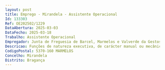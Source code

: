 ```yaml
--- 
layout: post
title: Emprego - Mirandela - Assistente Operacional
Id: 133303
Ref: OE202502/1229
DataAbertura: 2025-03-03
DataFecho: 2025-03-18
Trabalho: Assistente Operacional
Empregador: Junta de Freguesia de Barcel, Marmelos e Valverde da Gestosa
Descricao: Funções de natureza executiva, de carácter manual ou mecânico, enquadradas em diretivas gerais bem definidas e com grau de complexidade 1, podendo comportar esforço físico  Responsabilidade pelos equipamentos sob sua guarda e pela sua correta utilização, procedendo, quando necessário, a` manutenção e reparação dos mesmos  Executar quando necessário os trabalhos de conservação dos pavimentos  Assegurar a limpeza e conservação de instalações, equipamentos e espaços públicos  Levar para o local todas as ferramentas necessárias ao serviço, consoante o tipo de tarefa em que trabalha, não devendo deixa´ las abandonadas  Assegurar a utilização do equipamento de proteção individual e coletiva, de acordo com o estipulado pelos serviços de Higiene, Segurança e Saúde no trabalho  exercer as demais funções que lhe sejam atribuídas por lei ou por despacho superior.
CodigoPostal: 5370-160 MARMELOS
Concelho: Mirandela
Distrito: Bragança
--- 
```

